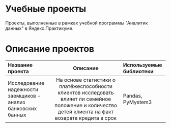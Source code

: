 # Учебные проекты
Проекты, выполненные в рамках учебной программы "Аналитик данных" в Яндекс.Практикуме.

# Описание проектов

| Название проекта | Описание | Используемые библиотеки |
| :-------------------- | :---------------------: |:---------------------------|
| Исследование надежности заемщиков - анализ банковских банных | На основе статистики о платёжеспособности клиентов исследовать влияет ли семейное положение и количество детей клиента на факт возврата кредита в срок | Pandas, PyMystem3 |
